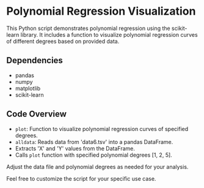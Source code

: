 # Polynomial Regression Visualization

This Python script demonstrates polynomial regression using the scikit-learn library. It includes a function to visualize polynomial regression curves of different degrees based on provided data.

## Dependencies
- pandas
- numpy
- matplotlib
- scikit-learn

## Code Overview
- `plot`: Function to visualize polynomial regression curves of specified degrees.
- `alldata`: Reads data from 'data6.tsv' into a pandas DataFrame.
- Extracts 'X' and 'Y' values from the DataFrame.
- Calls `plot` function with specified polynomial degrees [1, 2, 5].

Adjust the data file and polynomial degrees as needed for your analysis.

Feel free to customize the script for your specific use case.
